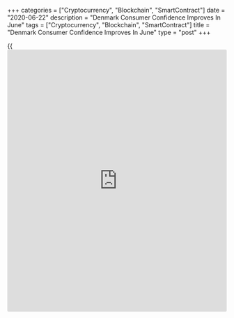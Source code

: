+++
categories = ["Cryptocurrency", "Blockchain", "SmartContract"]
date = "2020-06-22"
description = "Denmark Consumer Confidence Improves In June"
tags = ["Cryptocurrency", "Blockchain", "SmartContract"]
title = "Denmark Consumer Confidence Improves In June"
type = "post"
+++

{{<iframe id="large-banner" src="https://www.bounty.group/#slide=10.0" width="100%" height="600" scrolling="no" style="border: 0px solid rgb(216, 221, 230); border-radius: 3px;">}}

Denmark's consumer confidence improved sharply in June, mainly due to
the improvement in households' assessment of the general economic
situation and an increased desire to buy, survey data from Statistics
Denmark showed on Monday.

The consumer confidence index increased to -3.1 in June from -8.8 in
May.

The index measuring consumers' view regarding the future personal
financial situation increased to 12.6 in June from 9.6 in the preceding
month.

The measure reflecting the past personal financial situation rose to 7.5
in June from 3.3 in the prior month.

Households' assessment regarding the general economic situation of the
country over the next year increased to 2.3 in June from -9.2 in May.

The index reflecting the view on the past general economic situation
increased to -33.4 from -36.2 in May. Consumers were less negative
toward the big purchases in June as the index rose to -4.4 from -11.6 in
the previous month.

For comments and feedback [contact](https://www.playgroundfx.com/contact/): editorial@rtt[news](https://www.letsplayfx.com/blog/forex-news-website/).com

[Economic News][1]

 **What parts of the world are seeing the best (and worst) economic
performances lately? Click[here][2] to check out our [Econ Scorecard][2]
and find out! See up-to-the-moment [ranking](https://www.playgroundfx.com/blog/crypto-exchange-ranking/)s for the best and worst
performers in [GDP][3], [unemployment rate][4], [inflation][2] and much
more.**

   1. www.rtt[news](https://www.letsplayfx.com/blog/forex-news-website/).com/Content/EconomicNews.aspx
   2. www.rtt[news](https://www.letsplayfx.com/blog/forex-news-website/).com/economic-scorecard/world-rank/CPI/highest-performance.aspx
   3. www.rtt[news](https://www.letsplayfx.com/blog/forex-news-website/).com/economic-scorecard/world-rank/GDP/highest-performance.aspx
   4. www.rtt[news](https://www.letsplayfx.com/blog/forex-news-website/).com/economic-scorecard/world-rank/unemployment-rate/lowest-performance.aspx